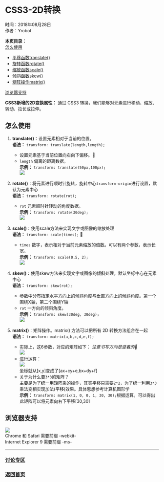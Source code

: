 # CSS3-2D转换  
时间：2018年08月28日  
作者：Yrobot  

__本页目录：__    
[怎么使用](#id1)  
- [平移函数translate()](#id11)
- [旋转函数rotate()](#id12)
- [缩放函数scale()](#id13)
- [倾斜函数skew()](#id14)
- [矩阵操作matrix()](#id15)  

[浏览器支持](#id2)  

__CSS3新增的2D变换属性：__   通过 CSS3 转换，我们能够对元素进行移动、缩放、转动、拉长或拉伸。

<a href="" id="id1"></a>

## 怎么使用
<a href="" id="id11"></a>

1. __translate()__：设置元素相对于当前的位置。  
   __语法：__ `transform: translate(length,length);`  
   - 设置元素基于当前位置向右向下偏移。   
   - `length` 偏离的距离数据。  
   __示例：__ `transform: translate(50px,100px);`  
   ![](https://ws1.sinaimg.cn/large/006tNbRwgy1fuockbel15j30ai0euwey.jpg) 
<a href="" id="id12"></a>

2. __rotate()__：将元素进行顺时针旋转，旋转中心`transform-origin`进行设置，默认为元素中心  
   __语法：__ `transform: rotate(rot);`     
   - `rot` 元素顺时针转动的角度数据。   
   __示例：__ `transform: rotate(30deg);`   
   ![](https://ws4.sinaimg.cn/large/006tNbRwgy1fuockq1b1rj308i0aggmc.jpg)
<a href="" id="id13"></a>   

3. __scale()__：使用scale方法来实现文字或图像的缩放处理  
   __语法：__ `transform: scale(times);`     
   - `times` 数字，表示相对于当前元素缩放的倍数。可以有两个参数，表示长宽。  
   __示例：__ `transform: scale(0.5, 2);`   
   ![](https://ws4.sinaimg.cn/large/006tNbRwgy1fuoclaoa1uj30fa0lqjsf.jpg)
<a href="" id="14"></a>

4. __skew()__：使用skew方法来实现文字或图像的倾斜处理，默认坐标中心在元素中心   
   __语法：__ `transform: skew(rot);`  
   - 参数中分布指定水平方向上的倾斜角度与垂直方向上的倾斜角度。第一个围绕X轴，第二个围绕Y轴    
   - `rot` 一方向的倾斜角度。  
   __示例：__ `transform: skew(30deg, 30deg);`   
   ![](https://ws1.sinaimg.cn/large/006tNbRwgy1fuocmattrhj30880a4jrw.jpg)
<a href="" id="15"></a>

5. __matrix()__：矩阵操作。matrix() 方法可以把所有 2D 转换方法组合在一起  
   __语法：__ `transform: matrix(a,b,c,d,e,f);`  
   - 实际上，这6参数，对应的矩阵如下： _注意书写方向是竖着的_   
     ![](https://ws1.sinaimg.cn/large/006tNbRwgy1fuoak0zwuhj304302kq2w.jpg)  
   - 进行运算：  
     ![](https://ws1.sinaimg.cn/large/006tNbRwgy1fuoaq82zpxj30cm02xwep.jpg)  
     坐标就从[x,y]变成了[ax+cy+e,bx+dy+f]  
   - 关于为什么要`3*3`的矩阵？   
     主要是为了统一用矩阵乘的操作，其实平移只需要`2*2`，为了统一利用`3*3`乘法变相实现加法(平移)效果。具体思想参考计算机图形学    
   __示例：__ `transform: matrix(1, 0, 0, 1, 30, 30);`根据运算，可以得出此矩阵可以将元素向右下平移[30,30]   

<a id='id2'></a>

## 浏览器支持
![](https://ws4.sinaimg.cn/large/006tNbRwgy1fuo7z8j9byj318s04s3zs.jpg)  
Chrome 和 Safari 需要前缀 -webkit-  
Internet Explorer 9 需要前缀 -ms-  

--- 
### [讨论专区](https://github.com/Yrobot/Yrobot-FrontEnd-Blog/issues/1)  
### [返回首页](../../README.md)
